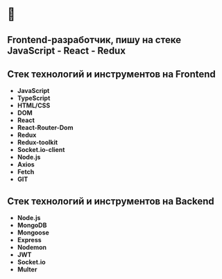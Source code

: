 # 👋 
## Frontend-разработчик, пишу на стеке JavaScript - React - Redux

<!--
**taborleen/taborleen** is a ✨ _special_ ✨ repository because its `README.md` (this file) appears on your GitHub profile.

Here are some ideas to get you started:

- 🔭 I’m currently working on ...
- 🌱 I’m currently learning ...
- 👯 I’m looking to collaborate on ...
- 🤔 I’m looking for help with ...
- 💬 Ask me about ...
- 📫 How to reach me: ...
- 😄 Pronouns: ...
- ⚡ Fun fact: ...
-->

## Cтек технологий и инструментов на Frontend

* **JavaScript**
* **TypeScript**
* **HTML/CSS**
* **DOM** 
* **React**
* **React-Router-Dom**
* **Redux**
* **Redux-toolkit**
* **Socket.io-client**
* **Node.js**
* **Axios**
* **Fetch**
* **GIT**

## Cтек технологий и инструментов на Backend

* **Node.js**
* **MongoDB**
* **Mongoose**
* **Express**
* **Nodemon**
* **JWT**
* **Socket.io**
* **Multer**





